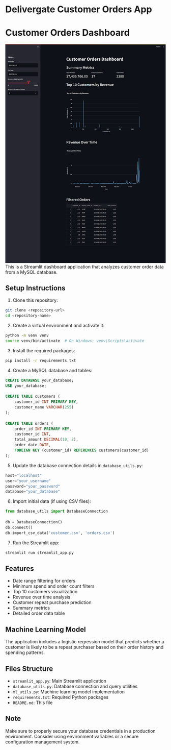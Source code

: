 # Delivergate Customer Orders App

# Customer Orders Dashboard
<img src="app View.png">
This is a Streamlit dashboard application that analyzes customer order data from a MySQL database.

## Setup Instructions

1. Clone this repository:
```bash
git clone <repository-url>
cd <repository-name>
```

2. Create a virtual environment and activate it:
```bash
python -m venv venv
source venv/bin/activate  # On Windows: venv\Scripts\activate
```

3. Install the required packages:
```bash
pip install -r requirements.txt
```

4. Create a MySQL database and tables:
```sql
CREATE DATABASE your_database;
USE your_database;

CREATE TABLE customers (
    customer_id INT PRIMARY KEY,
    customer_name VARCHAR(255)
);

CREATE TABLE orders (
    order_id INT PRIMARY KEY,
    customer_id INT,
    total_amount DECIMAL(10, 2),
    order_date DATE,
    FOREIGN KEY (customer_id) REFERENCES customers(customer_id)
);
```

5. Update the database connection details in `database_utils.py`:
```python
host="localhost"
user="your_username"
password="your_password"
database="your_database"
```

6. Import initial data (if using CSV files):
```python
from database_utils import DatabaseConnection

db = DatabaseConnection()
db.connect()
db.import_csv_data('customer.csv', 'orders.csv')
```

7. Run the Streamlit app:
```bash
streamlit run streamlit_app.py
```

## Features

- Date range filtering for orders
- Minimum spend and order count filters
- Top 10 customers visualization
- Revenue over time analysis
- Customer repeat purchase prediction
- Summary metrics
- Detailed order data table

## Machine Learning Model

The application includes a logistic regression model that predicts whether a customer is likely to be a repeat purchaser based on their order history and spending patterns.

## Files Structure

- `streamlit_app.py`: Main Streamlit application
- `database_utils.py`: Database connection and query utilities
- `ml_utils.py`: Machine learning model implementation
- `requirements.txt`: Required Python packages
- `README.md`: This file

## Note

Make sure to properly secure your database credentials in a production environment. Consider using environment variables or a secure configuration management system.
